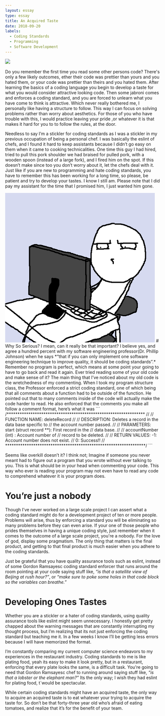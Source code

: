 ```yaml
---
layout: essay
type: essay
title: An Acquired Taste
date: 2018-09-20
labels:
  - Coding Standards
  - Programming
  - Software Development
---
```

<img class="ui image" src="{{ site.baseurl }}/images/unLearn2.png">

 Do you remember the first time you read some other persons code? There's only a few likely outcomes, ether their code was prettier than yours and you hated them, or your code was prettier than theirs and you hated them. After learning the basics of a coding language you begin to develop a taste for what you would consider attractive looking code.  Then some jabroni comes and enforces a coding standard, and you are forced to unlearn what you have come to think is attractive.  Which never really bothered me, I personally like having a structure to follow.  This way I can focus on solving problems rather than worry about aesthetics.  For those of you who have trouble with this, I would practice leaving your pride ,or whatever it is that makes it hard for you to to follow the rules, at the door.
 
 Needless to say I’m a stickler for coding standards as I was a stickler in my previous occupation of being a personal chef. I was basically the eslint of chefs, and I found it hard to keep assistants because I didn’t go easy on them when it came to cooking technicalities.  One time this guy I had hired, tried to pull this pork shoulder we had braised for pulled pork, with a wooden spoon (instead of a large fork), and I fired him on the spot. If this doesn’t make since too you don’t worry about it, let the chefs deal with it.  Just like if you are new to programming and hate coding standards, you have to remember this has been working for a long time, so please, be patient and try to develop your tastes. I know I still am. Please note that I did pay my assistant for the time that I promised him, I just wanted him gone.
 
 
 <img class="ui medium right floated rounded image" src="../images/8ae.png ">
# Why So Serious?
 I mean, can it really be that important?  I believe yes, and agree a hundred percent with my software engineering professor(Dr. Phillip Johnson) when he says *“that if you can only implement one software engineering technique to improve quality, it should be coding standards”.* Remember no program is perfect, which means at some point your going to have to go back and read it again.  Ever tried reading some of your old code and make sense of it?  The main thing that I’ve noticed about my old code is the wretchedness of my commenting.  When I took my program structure class, the Professor enforced a strict coding standard, one of which being that all comments about a function had to be outside of the function.  He pointed out that to many comments inside of the code will actually make the code harder to read.  He also enforced that the comments you make all follow a comment format, here’s what it was 
 ```
 /****************************************************************
 //
 //  FUNCTION NAME: deleteRecord
 //  
 //  DESCRIPTION:   Deletes a record in the data base specific to
 //                 the account number passed.
 //  
 //  PARAMETERS:    start (struct record **): First record in the
 //                                           data base.
 //
 //                 accountNumber (int)     : Account number of
 //                                           record to be deleted.
 //
 //  RETURN VALUES: -1: Account number does not exist.
 //                  0: Success!!
 // 
 *****************************************************************/
 ```

Seems like overkill doesn’t it? I think not; Imagine if someone you never meant had to figure out a program that you wrote without ever talking to you.  This is what should be in your head when commenting your code.  This way who ever is reading your program may not even have to read any code to comprehend whatever it is your program does. 

# You’re just a nobody
Though I’ve never worked on a large scale project I can assert what a coding standard might do for a development project of ten or more people.  Problems will arise, thus by enforcing a standard you will be eliminating so many problems before they can even arise.  If your one of those people who prides themselves in having a unique coding style, just remember when it comes to the outcome of a large scale project, you're a nobody.  For the love of god, display some pragmatism. The only thing that matters is the final product, and getting to that final product is much easier when you adhere to the coding standards. 

Just be grateful that you have quality assurance tools such as eslint, instead of some Gordon Ramsayesc coding standard enforcer that runs around the room pointing at your code saying stuff like, *“is that a satellite view of Beijing at rush hour?”*, or *“make sure to poke some holes in that code block so the variables can breathe.”*

# Developing Ones Tastes
Whether you are a stickler or a hater of coding standards, using quality assurance tools like eslint might seem unnecessary.  I honestly get pretty chapped about the warning messages that are constantly interrupting my thought process, but I’m realizing that its not just enforcing the coding standard but teaching me it.  In a few weeks I know I’ll be getting less errors because I will have memorized the format.  

 I’m constantly comparing my current computer science endeavors to my experiences in the restaurant industry.  Coding standards to me is like plating food, yeah its easy to make it look pretty, but in a restaurant, enforcing that every plate looks the same, is a difficult task. You're going to need that Gordon Ramsayesc chef to running around saying stuff like, *“is that a lobster or the elephant man?”*  Its the only way; I wish they had eslint for plating food, t`would be spectacular. 

While certain coding standards might have an acquired taste, the only way to acquire an acquired taste is to eat whatever your trying to acquire the taste for. So don’t be that forty-three year old who’s afraid of eating tomatoes, and realize that it’s for the benefit of your team.

 
